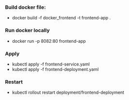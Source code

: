 ### Build docker file:

- docker build -f docker_frontend -t frontend-app .

### Run docker locally

- docker run -p 8082:80 frontend-app

### Apply

- kubectl apply -f frontend-service.yaml
- kubectl apply -f frontend-deployment.yaml

### Restart

- kubectl rollout restart deployment/frontend-deployment
